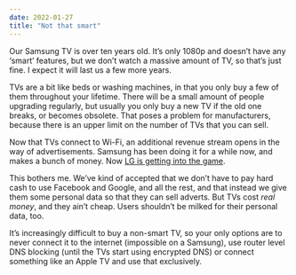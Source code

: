 ```yaml
---
date: 2022-01-27
title: "Not that smart"
---
```


Our Samsung TV is over ten years old. It’s only 1080p and doesn’t have any ‘smart’ features, but we don’t watch a massive amount of TV, so that’s just fine. I expect it will last us a few more years.

TVs are a bit like beds or washing machines, in that you only buy a few of them throughout your lifetime. There will be a small amount of people upgrading regularly, but usually you only buy a new TV if the old one breaks, or becomes obsolete. That poses a problem for manufacturers, because there is an upper limit on the number of TVs that you can sell. 

Now that TVs connect to Wi-Fi, an additional revenue stream opens in the way of advertisements. Samsung has been doing it for a while now, and makes a bunch of money. Now [LG is getting into the game](https://gizmodo.com/lg-s-latest-announcement-solidifies-everything-wrong-wi-1848425315).

This bothers me. We’ve kind of accepted that we don’t have to pay hard cash to use Facebook and Google, and all the rest, and that instead we give them some personal data so that they can sell adverts. But TVs cost _real money_, and they ain’t cheap. Users shouldn’t be milked for their personal data, too.

It’s increasingly difficult to buy a non-smart TV, so your only options are to never connect it to the internet (impossible on a Samsung), use router level DNS blocking (until the TVs start using encrypted DNS) or connect something like an Apple TV and use that exclusively.
